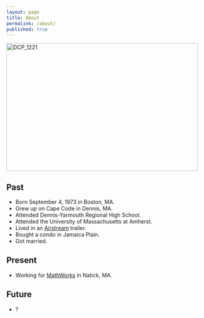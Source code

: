 ```yaml
---
layout: page
title: About
permalink: /about/
published: true
---
```


<a href="https://www.flickr.com/photos/matthewsim/16197670191" title="DCP_1221 by Matthew Simoneau, on Flickr"><img src="https://farm8.staticflickr.com/7572/16197670191_ed0a431186.jpg" width="500" height="333" alt="DCP_1221"></a>

Past
----
* Born September 4, 1973 in Boston, MA.
* Grew up on Cape Code in Dennis, MA.
* Attended Dennis-Yarmouth Regional High School.
* Attended the University of Massachusetts at Amherst.
* Lived in an <a href="http://www.airstream.com">Airstream</a> trailer.
* Bought a condo in Jamaica Plain.
* Got married.

Present
-------
* Working for <a href="http://www.mathworks.com">MathWorks</a> in Natick, MA.

Future
------
* ?
